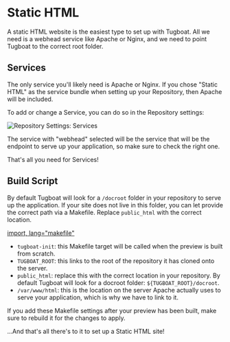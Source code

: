# Static HTML

A static HTML website is the easiest type to set up with Tugboat. All we need is
a webhead service like Apache or Nginx, and we need to point Tugboat to the
correct root folder.

## Services

The only service you'll likely need is Apache or Nginx. If you chose "Static
HTML" as the service bundle when setting up your Repository, then Apache will be
included.

To add or change a Service, you can do so in the Repository settings:

![Repository Settings: Services](_images/static-html-services.png)

The service with "webhead" selected will be the service that will be the
endpoint to serve up your application, so make sure to check the right one.

That's all you need for Services!

## Build Script

By default Tugboat will look for a `/docroot` folder in your repository to serve
up the application. If your site does not live in this folder, you can let
provide the correct path via a Makefile. Replace `public_html` with the correct
location.

[import, lang="makefile"](Makefile)

- `tugboat-init`: this Makefile target will be called when the preview is built from scratch.
- `TUGBOAT_ROOT`: this links to the root of the repository it has cloned onto the server.
- `public_html`: replace this with the correct location in your repository. By default Tugboat will look for a docroot folder: `${TUGBOAT_ROOT}/docroot`.
- `/var/www/html`: this is the location on the server Apache actually uses to serve your application, which is why we have to link to it.

If you add these Makefile settings after your preview has been built, make sure
to rebuild it for the changes to apply.

...And that's all there's to it to set up a Static HTML site!
